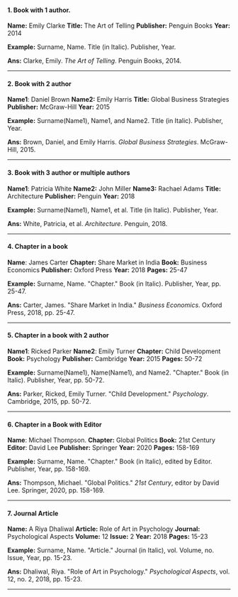 #### 1. Book with 1 author.

**Name:** Emily Clarke
**Title:** The Art of Telling
**Publisher:** Penguin Books
**Year:** 2014

**Example:** Surname, Name. Title (in Italic). Publisher, Year.

**Ans:** Clarke, Emily. _The Art of Telling_. Penguin Books, 2014.

--------------------------------------------------------------------------
#### 2. Book with 2 author

**Name1**: Daniel Brown
**Name2:** Emily Harris
**Title:** Global Business Strategies
**Publisher:** McGraw-Hill
**Year:** 2015

**Example:** Surname(Name1), Name1, and Name2. Title (in Italic). Publisher, Year.

**Ans:** Brown, Daniel, and Emily Harris. _Global Business Strategies_. McGraw-Hill, 2015.

--------------------------------------------------------------------------
#### 3. Book with 3 author or multiple authors

**Name1**: Patricia White
**Name2:** John Miller
**Name3:** Rachael Adams
**Title:** Architecture
**Publisher:** Penguin
**Year:** 2018

**Example:** Surname(Name1), Name1, et al. Title (in Italic). Publisher, Year.

**Ans:** White, Patricia, et al. _Architecture_. Penguin, 2018.

--------------------------------------------------------------------------
#### 4. Chapter in a book

**Name**: James Carter
**Chapter:** Share Market in India
**Book:** Business Economics
**Publisher:** Oxford Press
**Year:** 2018
**Pages:** 25-47

**Example:** Surname, Name. "Chapter." Book (in Italic). Publisher, Year, pp. 25-47.

**Ans:** Carter, James. "Share Market in India." _Business Economics_. Oxford Press, 2018, pp. 25-47.

--------------------------------------------------------------------------
#### 5. Chapter in a book with 2 author

**Name1**: Ricked Parker
**Name2**: Emily Turner
**Chapter:** Child Development
**Book:** Psychology
**Publisher:** Cambridge
**Year:** 2015
**Pages:** 50-72

**Example:** Surname(Name1), Name(Name1), and Name2. "Chapter." Book (in Italic). Publisher, Year, pp. 50-72.

**Ans:** Parker, Ricked, Emily Turner. "Child Development." _Psychology_. Cambridge, 2015, pp. 50-72.

--------------------------------------------------------------------------
#### 6. Chapter in a Book with Editor

**Name**: Michael Thompson.
**Chapter:** Global Politics
**Book:** 21st Centurу
**Editor**: David Lee
**Publisher:** Springer
**Year:** 2020
**Pages:** 158-169

**Example:** Surname, Name. "Chapter." Book (in Italic), edited by Editor. Publisher, Year, pp. 158-169.

**Ans:** Thompson, Michael. "Global Politics." _21st Century_, editor by David Lee. Springer, 2020, pp. 158-169.

--------------------------------------------------------------------------
#### 7. Journal Article

**Name:** A Riya Dhaliwal
**Article:** Role of Art in Psychology 
**Journal:** Psychological Aspects
**Volume:** 12 
**Issue:** 2 
**Year:** 2018 
**Pages:** 15-23

**Example:** Surname, Name. "Article." Journal (in Italic), vol. Volume, no. Issue, Year, pp. 15-23.

**Ans:** Dhaliwal, Riya. "Role of Art in Psychology." _Psychological Aspects_, vol. 12, no. 2, 2018, pp. 15-23.

--------------------------------------------------------------------------
